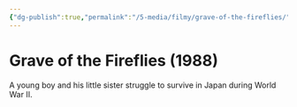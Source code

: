 ```yaml
---
{"dg-publish":true,"permalink":"/5-media/filmy/grave-of-the-fireflies/","tags":["to-watch","фильм","#Animation","#Drama","#War"]}
---
```


# Grave of the Fireflies (1988)
 
A young boy and his little sister struggle to survive in Japan during World War II.

